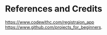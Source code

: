 # References and Credits
https://www.codewithc.com/registraion_app
https://www.github.com/projects_for_beginners.
